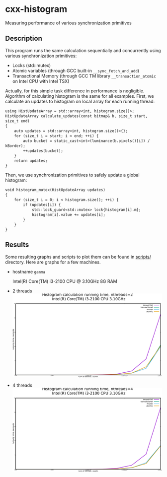 # cxx-histogram
Measuring performance of various synchronization primitives

## Description
This program runs the same calculation sequentially and concurrently using various synchronization primitives:

* Locks (std::mutex)
* Atomic variables (through GCC built-in `__sync_fetch_and_add`)
* Transactional Memory (through GCC TM library `__transaction_atomic` on Intel CPU with Intel TSX)

Actually, for this simple task difference in performance is negligible. Algorithm
of calculating histogram is the same for all examples. First, we calculate an
updates to histogram on local array for each running thread:

    using HistUpdateArray = std::array<int, histogram.size()>;
    HistUpdateArray calculate_updates(const bitmap& b, size_t start, size_t end)
    {
        auto updates = std::array<int, histogram.size()>{};
        for (size_t i = start; i < end; ++i) {
            auto bucket = static_cast<int>(luminance(b.pixels()[i]) / kBorder);
            ++updates[bucket];
        }
        return updates;
    }

Then, we use synchronization primitives to safely update a global histogram:

    void histogram_mutex(HistUpdateArray updates)
    {
        for (size_t i = 0; i < histogram.size(); ++i) {
            if (updates[i]) {
                std::lock_guard<std::mutex> lock{histogram[i].m};
                histogram[i].value += updates[i];
            }
        }
    }

## Results
Some resulting graphs and scripts to plot them can be found in
[scripts/](./scripts/) directory. Here are graphs for a few machines.

* hostname `gamma`

    Intel(R) Core(TM) i3-2100 CPU @ 3.10GHz
    8G RAM

* 2 threads
![2 threads](./scripts/histogram_2_threads_i3_2100.png)

* 4 threads
![4 threads](./scripts/histogram_4_threads_i3_2100.png)
